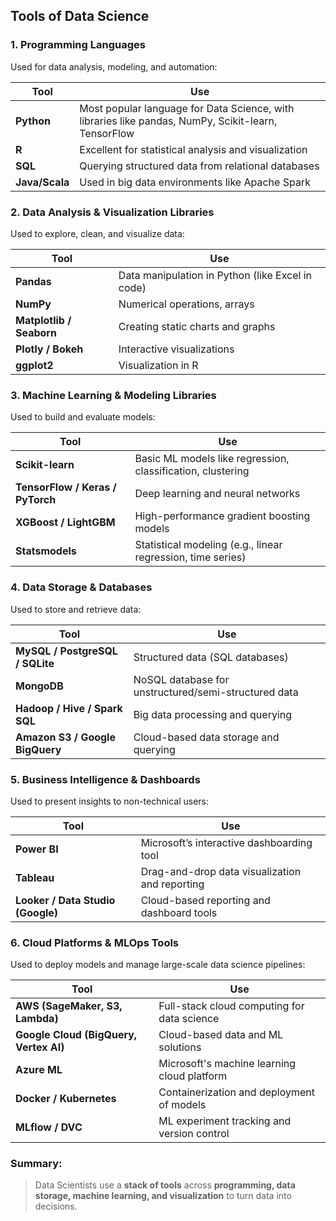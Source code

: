 ## **Tools of Data Science**

### 1.  **Programming Languages**

Used for data analysis, modeling, and automation:

| Tool           | Use                                                                                                 |
| -------------- | --------------------------------------------------------------------------------------------------- |
| **Python**     | Most popular language for Data Science, with libraries like pandas, NumPy, Scikit-learn, TensorFlow |
| **R**          | Excellent for statistical analysis and visualization                                                |
| **SQL**        | Querying structured data from relational databases                                                  |
| **Java/Scala** | Used in big data environments like Apache Spark                                                     |

### 2.  **Data Analysis & Visualization Libraries**

Used to explore, clean, and visualize data:

| Tool                     | Use                                              |
| ------------------------ | ------------------------------------------------ |
| **Pandas**               | Data manipulation in Python (like Excel in code) |
| **NumPy**                | Numerical operations, arrays                     |
| **Matplotlib / Seaborn** | Creating static charts and graphs                |
| **Plotly / Bokeh**       | Interactive visualizations                       |
| **ggplot2**              | Visualization in R                               |

### 3.  **Machine Learning & Modeling Libraries**

Used to build and evaluate models:

| Tool                             | Use                                                         |
| -------------------------------- | ----------------------------------------------------------- |
| **Scikit-learn**                 | Basic ML models like regression, classification, clustering |
| **TensorFlow / Keras / PyTorch** | Deep learning and neural networks                           |
| **XGBoost / LightGBM**           | High-performance gradient boosting models                   |
| **Statsmodels**                  | Statistical modeling (e.g., linear regression, time series) |

### 4. **Data Storage & Databases**

Used to store and retrieve data:

| Tool                            | Use                                                  |
| ------------------------------- | ---------------------------------------------------- |
| **MySQL / PostgreSQL / SQLite** | Structured data (SQL databases)                      |
| **MongoDB**                     | NoSQL database for unstructured/semi-structured data |
| **Hadoop / Hive / Spark SQL**   | Big data processing and querying                     |
| **Amazon S3 / Google BigQuery** | Cloud-based data storage and querying                |

### 5. **Business Intelligence & Dashboards**

Used to present insights to non-technical users:

| Tool                              | Use                                            |
| --------------------------------- | ---------------------------------------------- |
| **Power BI**                      | Microsoft’s interactive dashboarding tool      |
| **Tableau**                       | Drag-and-drop data visualization and reporting |
| **Looker / Data Studio (Google)** | Cloud-based reporting and dashboard tools      |

### 6. **Cloud Platforms & MLOps Tools**

Used to deploy models and manage large-scale data science pipelines:

| Tool                                   | Use                                         |
| -------------------------------------- | ------------------------------------------- |
| **AWS (SageMaker, S3, Lambda)**        | Full-stack cloud computing for data science |
| **Google Cloud (BigQuery, Vertex AI)** | Cloud-based data and ML solutions           |
| **Azure ML**                           | Microsoft's machine learning cloud platform |
| **Docker / Kubernetes**                | Containerization and deployment of models   |
| **MLflow / DVC**                       | ML experiment tracking and version control  |

### Summary:

> Data Scientists use a **stack of tools** across **programming, data storage, machine learning, and visualization** to turn data into decisions.


